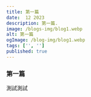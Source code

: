 ```yaml
---
title: 第一篇
date:  12 2023
description: 第一篇.
image: /blogs-img/blog1.webp
alt: 第一篇
ogImage: /blog-img/blog1.webp
tags: ['', '']
published: true
---
```


### 第一篇

測試測試

